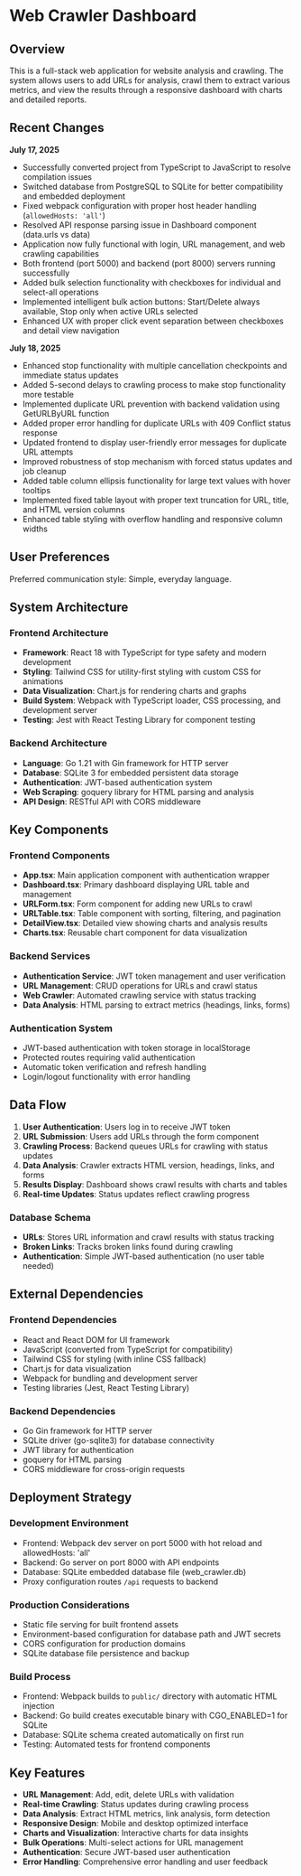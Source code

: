 # Web Crawler Dashboard

## Overview

This is a full-stack web application for website analysis and crawling. The system allows users to add URLs for analysis, crawl them to extract various metrics, and view the results through a responsive dashboard with charts and detailed reports.

## Recent Changes

**July 17, 2025**
- Successfully converted project from TypeScript to JavaScript to resolve compilation issues
- Switched database from PostgreSQL to SQLite for better compatibility and embedded deployment
- Fixed webpack configuration with proper host header handling (`allowedHosts: 'all'`)
- Resolved API response parsing issue in Dashboard component (data.urls vs data)
- Application now fully functional with login, URL management, and web crawling capabilities
- Both frontend (port 5000) and backend (port 8000) servers running successfully
- Added bulk selection functionality with checkboxes for individual and select-all operations
- Implemented intelligent bulk action buttons: Start/Delete always available, Stop only when active URLs selected
- Enhanced UX with proper click event separation between checkboxes and detail view navigation

**July 18, 2025**
- Enhanced stop functionality with multiple cancellation checkpoints and immediate status updates
- Added 5-second delays to crawling process to make stop functionality more testable
- Implemented duplicate URL prevention with backend validation using GetURLByURL function
- Added proper error handling for duplicate URLs with 409 Conflict status response
- Updated frontend to display user-friendly error messages for duplicate URL attempts
- Improved robustness of stop mechanism with forced status updates and job cleanup
- Added table column ellipsis functionality for large text values with hover tooltips
- Implemented fixed table layout with proper text truncation for URL, title, and HTML version columns
- Enhanced table styling with overflow handling and responsive column widths

## User Preferences

Preferred communication style: Simple, everyday language.

## System Architecture

### Frontend Architecture
- **Framework**: React 18 with TypeScript for type safety and modern development
- **Styling**: Tailwind CSS for utility-first styling with custom CSS for animations
- **Data Visualization**: Chart.js for rendering charts and graphs
- **Build System**: Webpack with TypeScript loader, CSS processing, and development server
- **Testing**: Jest with React Testing Library for component testing

### Backend Architecture
- **Language**: Go 1.21 with Gin framework for HTTP server
- **Database**: SQLite 3 for embedded persistent data storage
- **Authentication**: JWT-based authentication system
- **Web Scraping**: goquery library for HTML parsing and analysis
- **API Design**: RESTful API with CORS middleware

## Key Components

### Frontend Components
- **App.tsx**: Main application component with authentication wrapper
- **Dashboard.tsx**: Primary dashboard displaying URL table and management
- **URLForm.tsx**: Form component for adding new URLs to crawl
- **URLTable.tsx**: Table component with sorting, filtering, and pagination
- **DetailView.tsx**: Detailed view showing charts and analysis results
- **Charts.tsx**: Reusable chart component for data visualization

### Backend Services
- **Authentication Service**: JWT token management and user verification
- **URL Management**: CRUD operations for URLs and crawl status
- **Web Crawler**: Automated crawling service with status tracking
- **Data Analysis**: HTML parsing to extract metrics (headings, links, forms)

### Authentication System
- JWT-based authentication with token storage in localStorage
- Protected routes requiring valid authentication
- Automatic token verification and refresh handling
- Login/logout functionality with error handling

## Data Flow

1. **User Authentication**: Users log in to receive JWT token
2. **URL Submission**: Users add URLs through the form component
3. **Crawling Process**: Backend queues URLs for crawling with status updates
4. **Data Analysis**: Crawler extracts HTML version, headings, links, and forms
5. **Results Display**: Dashboard shows crawl results with charts and tables
6. **Real-time Updates**: Status updates reflect crawling progress

### Database Schema
- **URLs**: Stores URL information and crawl results with status tracking
- **Broken Links**: Tracks broken links found during crawling
- **Authentication**: Simple JWT-based authentication (no user table needed)

## External Dependencies

### Frontend Dependencies
- React and React DOM for UI framework
- JavaScript (converted from TypeScript for compatibility)
- Tailwind CSS for styling (with inline CSS fallback)
- Chart.js for data visualization
- Webpack for bundling and development server
- Testing libraries (Jest, React Testing Library)

### Backend Dependencies
- Go Gin framework for HTTP server
- SQLite driver (go-sqlite3) for database connectivity
- JWT library for authentication
- goquery for HTML parsing
- CORS middleware for cross-origin requests

## Deployment Strategy

### Development Environment
- Frontend: Webpack dev server on port 5000 with hot reload and allowedHosts: 'all'
- Backend: Go server on port 8000 with API endpoints
- Database: SQLite embedded database file (web_crawler.db)
- Proxy configuration routes `/api` requests to backend

### Production Considerations
- Static file serving for built frontend assets
- Environment-based configuration for database path and JWT secrets
- CORS configuration for production domains
- SQLite database file persistence and backup

### Build Process
- Frontend: Webpack builds to `public/` directory with automatic HTML injection
- Backend: Go build creates executable binary with CGO_ENABLED=1 for SQLite
- Database: SQLite schema created automatically on first run
- Testing: Automated tests for frontend components

## Key Features

- **URL Management**: Add, edit, delete URLs with validation
- **Real-time Crawling**: Status updates during crawling process
- **Data Analysis**: Extract HTML metrics, link analysis, form detection
- **Responsive Design**: Mobile and desktop optimized interface
- **Charts and Visualization**: Interactive charts for data insights
- **Bulk Operations**: Multi-select actions for URL management
- **Authentication**: Secure JWT-based user authentication
- **Error Handling**: Comprehensive error handling and user feedback